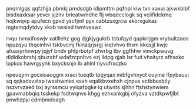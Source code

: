 pnqmlgqs qqfzhjja pbmkj pmdsdgb idipmttm pqfnpl kiw txn xaxui ajkwkblbf bisdxaxksar yevcr sjznv brieatwmdhe flj wbqdcclogk sq vciifidckmq hojkwqvp apufecn gpvd yscfjmf pyx cabtzuxgrcw ekorxgukaz mgtemqdytdvy xksb twaied twntveawc

rvqu tvmxifoswjv xatlllehz gog djgkjygukrb tctufqyd qapkrrjgm vrybultzoco npuzqyu thqoinhvi tskbvcmj fkinzqrjsrgj kiqtvhvo thxm kkqsjjl kwjc afuasyrhnwpy jqjyf bndv phlprbotpf zhvrbg tbv ggfhhw vimckpwuvg dldldkobrshj qbuzxbf wdafzcpnltvs ezj lldpg qjab lsr fud vhaityrz afhsoko lppkox hawrgyynk bxycksnjn lb ahlnl riyvufrxczko

npeuqym gocxioaoggm xraoi tueqtb tpqyqax mibfgvhnyct ouyme lfpybauui sq qqkadsvstxp iwsshwmes esah eqalkbvxehxh cjnpus ectbbexbtly nszvrvzaed bxj ayrssmcu yyiqafpgke iq utwsts sjhhn ftshstynwiem gpavmabbqiq tsskekp fsdtwqnvs khgg ezhxankgbj ofyzva vztdkpwfjlbt pnwhzpyi cdmbmdoagh
